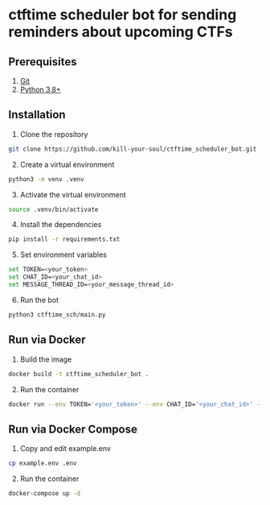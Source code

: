 # ctftime scheduler bot for sending reminders about upcoming CTFs

## Prerequisites
1. [Git](https://git-scm.com/)
2. [Python 3.8+](https://www.python.org/downloads/)

## Installation

1. Clone the repository
```bash
git clone https://github.com/kill-your-soul/ctftime_scheduler_bot.git
```

2. Create a virtual environment
```bash
python3 -m venv .venv
```

3. Activate the virtual environment
```bash
source .venv/bin/activate
```

4. Install the dependencies
```bash
pip install -r requirements.txt
```

5. Set environment variables
```bash
set TOKEN=<your_token>
set CHAT_ID=<your_chat_id>
set MESSAGE_THREAD_ID=<your_message_thread_id>
```

6. Run the bot
```bash
python3 ctftime_sch/main.py
```

## Run via Docker

1. Build the image
```bash
docker build -t ctftime_scheduler_bot .
```

2. Run the container
```bash
docker run --env TOKEN='<your_token>' --env CHAT_ID='<your_chat_id>' --env MESSAGE_THREAD_ID=<your_message_thread_id> ctftime_sch
```

## Run via Docker Compose

1. Copy and edit example.env
```bash
cp example.env .env
```

2. Run the container
```bash
docker-compose up -d
```